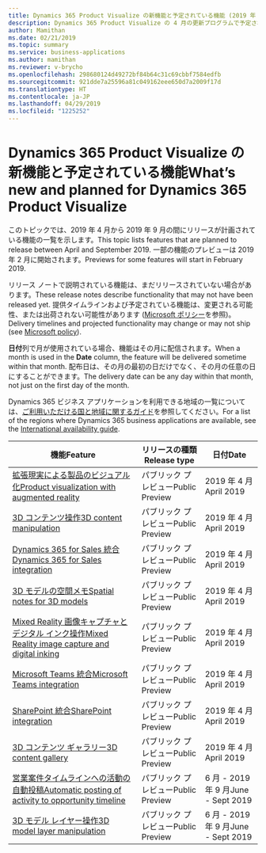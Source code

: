 ```yaml
---
title: Dynamics 365 Product Visualize の新機能と予定されている機能 (2019 年 4 月)
description: Dynamics 365 Product Visualize の 4 月の更新プログラムで予定されている機能の一覧
author: Mamithan
ms.date: 02/21/2019
ms.topic: summary
ms.service: business-applications
ms.author: mamithan
ms.reviewer: v-brycho
ms.openlocfilehash: 298680124d49272bf84b64c31c69cbbf7584edfb
ms.sourcegitcommit: 921dde7a25596a81c049162eee650d7a2009f17d
ms.translationtype: HT
ms.contentlocale: ja-JP
ms.lasthandoff: 04/29/2019
ms.locfileid: "1225252"
---
```

#  <a name="whats-new-and-planned-for-dynamics-365-product-visualize"></a><span data-ttu-id="3fba9-103">Dynamics 365 Product Visualize の新機能と予定されている機能</span><span class="sxs-lookup"><span data-stu-id="3fba9-103">What’s new and planned for Dynamics 365 Product Visualize</span></span>

<span data-ttu-id="3fba9-104">このトピックでは、2019 年 4 月から 2019 年 9 月の間にリリースが計画されている機能の一覧を示します。</span><span class="sxs-lookup"><span data-stu-id="3fba9-104">This topic lists features that are planned to release between April and September 2019.</span></span> <span data-ttu-id="3fba9-105">一部の機能のプレビューは 2019 年 2 月に開始されます。</span><span class="sxs-lookup"><span data-stu-id="3fba9-105">Previews for some features will start in February 2019.</span></span>

<span data-ttu-id="3fba9-106">リリース ノートで説明されている機能は、まだリリースされていない場合があります。</span><span class="sxs-lookup"><span data-stu-id="3fba9-106">These release notes describe functionality that may not have been released yet.</span></span> <span data-ttu-id="3fba9-107">提供タイムラインおよび予定されている機能は、変更される可能性、または出荷されない可能性があります ([Microsoft ポリシー](https://go.microsoft.com/fwlink/p/?linkid=2007332)を参照)。</span><span class="sxs-lookup"><span data-stu-id="3fba9-107">Delivery timelines and projected functionality may change or may not ship (see [Microsoft policy](https://go.microsoft.com/fwlink/p/?linkid=2007332)).</span></span>

<span data-ttu-id="3fba9-108">**日付**列で月が使用されている場合、機能はその月に配信されます。</span><span class="sxs-lookup"><span data-stu-id="3fba9-108">When a month is used in the **Date** column, the feature will be delivered sometime within that month.</span></span> <span data-ttu-id="3fba9-109">配布日は、その月の最初の日だけでなく、その月の任意の日にすることができます。</span><span class="sxs-lookup"><span data-stu-id="3fba9-109">The delivery date can be any day within that month, not just on the first day of the month.</span></span>

<span data-ttu-id="3fba9-110">Dynamics 365 ビジネス アプリケーションを利用できる地域の一覧については、[ご利用いただける国と地域に関するガイド](https://aka.ms/dynamics_365_international_availability_deck)を参照してください。</span><span class="sxs-lookup"><span data-stu-id="3fba9-110">For a list of the regions where Dynamics 365 business applications are available, see the [International availability guide](https://aka.ms/dynamics_365_international_availability_deck).</span></span>


| <span data-ttu-id="3fba9-111">機能</span><span class="sxs-lookup"><span data-stu-id="3fba9-111">Feature</span></span>                                                      | <span data-ttu-id="3fba9-112">リリースの種類</span><span class="sxs-lookup"><span data-stu-id="3fba9-112">Release type</span></span>   | <span data-ttu-id="3fba9-113">日付</span><span class="sxs-lookup"><span data-stu-id="3fba9-113">Date</span></span>        |
|--------------------------------------------------------------|----------------|-----------------------------|
| [<span data-ttu-id="3fba9-114">拡張現実による製品のビジュアル化</span><span class="sxs-lookup"><span data-stu-id="3fba9-114">Product visualization with augmented reality</span></span>](product-visualization.md)      | <span data-ttu-id="3fba9-115">パブリック プレビュー</span><span class="sxs-lookup"><span data-stu-id="3fba9-115">Public Preview</span></span> | <span data-ttu-id="3fba9-116">2019 年 4 月</span><span class="sxs-lookup"><span data-stu-id="3fba9-116">April 2019</span></span> |
| [<span data-ttu-id="3fba9-117">3D コンテンツ操作</span><span class="sxs-lookup"><span data-stu-id="3fba9-117">3D content manipulation</span></span>](3D-content-manipulation.md)| <span data-ttu-id="3fba9-118">パブリック プレビュー</span><span class="sxs-lookup"><span data-stu-id="3fba9-118">Public Preview</span></span> | <span data-ttu-id="3fba9-119">2019 年 4 月</span><span class="sxs-lookup"><span data-stu-id="3fba9-119">April 2019</span></span> |
| [<span data-ttu-id="3fba9-120">Dynamics 365 for Sales 統合</span><span class="sxs-lookup"><span data-stu-id="3fba9-120">Dynamics 365 for Sales integration</span></span>](D365-integration.md)                    | <span data-ttu-id="3fba9-121">パブリック プレビュー</span><span class="sxs-lookup"><span data-stu-id="3fba9-121">Public Preview</span></span> | <span data-ttu-id="3fba9-122">2019 年 4 月</span><span class="sxs-lookup"><span data-stu-id="3fba9-122">April 2019</span></span> |
| [<span data-ttu-id="3fba9-123">3D モデルの空間メモ</span><span class="sxs-lookup"><span data-stu-id="3fba9-123">Spatial notes for 3D models</span></span>](spatial-notes.md)                    | <span data-ttu-id="3fba9-124">パブリック プレビュー</span><span class="sxs-lookup"><span data-stu-id="3fba9-124">Public Preview</span></span> | <span data-ttu-id="3fba9-125">2019 年 4 月</span><span class="sxs-lookup"><span data-stu-id="3fba9-125">April 2019</span></span> |
| [<span data-ttu-id="3fba9-126">Mixed Reality 画像キャプチャとデジタル インク操作</span><span class="sxs-lookup"><span data-stu-id="3fba9-126">Mixed Reality image capture and digital inking</span></span>](image-digital-inking.md)                    | <span data-ttu-id="3fba9-127">パブリック プレビュー</span><span class="sxs-lookup"><span data-stu-id="3fba9-127">Public Preview</span></span> | <span data-ttu-id="3fba9-128">2019 年 4 月</span><span class="sxs-lookup"><span data-stu-id="3fba9-128">April 2019</span></span> |
| [<span data-ttu-id="3fba9-129">Microsoft Teams 統合</span><span class="sxs-lookup"><span data-stu-id="3fba9-129">Microsoft Teams integration</span></span>](teams-integration.md)                    | <span data-ttu-id="3fba9-130">パブリック プレビュー</span><span class="sxs-lookup"><span data-stu-id="3fba9-130">Public Preview</span></span> | <span data-ttu-id="3fba9-131">2019 年 4 月</span><span class="sxs-lookup"><span data-stu-id="3fba9-131">April 2019</span></span> |
| [<span data-ttu-id="3fba9-132">SharePoint 統合</span><span class="sxs-lookup"><span data-stu-id="3fba9-132">SharePoint integration</span></span>](sharepoint-integration.md)                    | <span data-ttu-id="3fba9-133">パブリック プレビュー</span><span class="sxs-lookup"><span data-stu-id="3fba9-133">Public Preview</span></span> | <span data-ttu-id="3fba9-134">2019 年 4 月</span><span class="sxs-lookup"><span data-stu-id="3fba9-134">April 2019</span></span> |
| [<span data-ttu-id="3fba9-135">3D コンテンツ ギャラリー</span><span class="sxs-lookup"><span data-stu-id="3fba9-135">3D content gallery</span></span>](3D-content-gallery.md)                    | <span data-ttu-id="3fba9-136">パブリック プレビュー</span><span class="sxs-lookup"><span data-stu-id="3fba9-136">Public Preview</span></span> | <span data-ttu-id="3fba9-137">2019 年 4 月</span><span class="sxs-lookup"><span data-stu-id="3fba9-137">April 2019</span></span> |
| [<span data-ttu-id="3fba9-138">営業案件タイムラインへの活動の自動投稿</span><span class="sxs-lookup"><span data-stu-id="3fba9-138">Automatic posting of activity to opportunity timeline</span></span>](automatic-activity-posting.md)                    | <span data-ttu-id="3fba9-139">パブリック プレビュー</span><span class="sxs-lookup"><span data-stu-id="3fba9-139">Public Preview</span></span> | <span data-ttu-id="3fba9-140">6 月 - 2019 年 9 月</span><span class="sxs-lookup"><span data-stu-id="3fba9-140">June - Sept 2019</span></span> |
| [<span data-ttu-id="3fba9-141">3D モデル レイヤー操作</span><span class="sxs-lookup"><span data-stu-id="3fba9-141">3D model layer manipulation</span></span>](3D-model-layers.md)                    | <span data-ttu-id="3fba9-142">パブリック プレビュー</span><span class="sxs-lookup"><span data-stu-id="3fba9-142">Public Preview</span></span> | <span data-ttu-id="3fba9-143">6 月 - 2019 年 9 月</span><span class="sxs-lookup"><span data-stu-id="3fba9-143">June - Sept 2019</span></span> |
